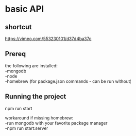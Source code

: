 # basic API

## shortcut
https://vimeo.com/553230101/d37d4ba37c

## Prereq 
the following are installed:<br/>
-mongodb <br/>
-node <br/>
-homebrew (for package.json commands - can be run without)

## Running the project
npm run start

workaround if missing homebrew: <br/>
-run mongodb with your favorite package manager <br/>
-npm run start:server
